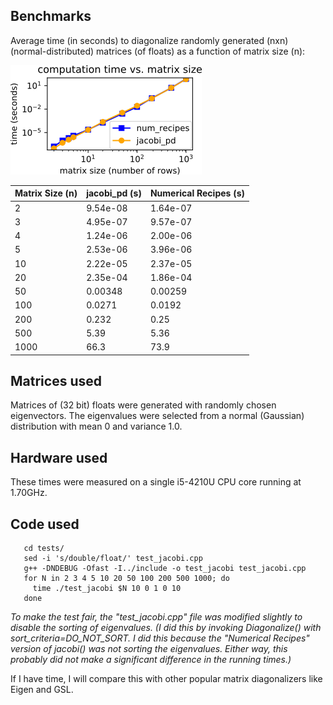 ## Benchmarks

Average time (in seconds) to diagonalize randomly generated (nxn)
(normal-distributed) matrices (of floats) as a function of matrix size (n):

![benchmarks](benchmarks.png)

|Matrix Size (n) | jacobi_pd (s) | Numerical Recipes (s) |
|----------------|---------------|-----------------------|
|      2         |      9.54e-08 |              1.64e-07 |
|      3         |      4.95e-07 |              9.57e-07 |
|      4         |      1.24e-06 |              2.00e-06 |
|      5         |      2.53e-06 |              3.96e-06 |
|     10         |      2.22e-05 |              2.37e-05 |
|     20         |      2.35e-04 |              1.86e-04 |
|     50         |      0.00348  |              0.00259  |
|    100         |      0.0271   |              0.0192   |
|    200         |      0.232    |              0.25     |
|    500         |      5.39     |              5.36     |
|   1000         |     66.3      |             73.9      |

## Matrices used

Matrices of (32 bit) floats were generated with randomly
chosen eigenvectors.  The eigenvalues were selected from a
normal (Gaussian) distribution with mean 0 and variance 1.0.


## Hardware used

These times were measured on a single i5-4210U CPU core running at 1.70GHz.


## Code used
```
   cd tests/
   sed -i 's/double/float/' test_jacobi.cpp
   g++ -DNDEBUG -Ofast -I../include -o test_jacobi test_jacobi.cpp
   for N in 2 3 4 5 10 20 50 100 200 500 1000; do
     time ./test_jacobi $N 10 0 1 0 10
   done
```

*To make the test fair, the "test_jacobi.cpp" file was modified
slightly to disable the sorting of eigenvalues.
(I did this by invoking Diagonalize() with sort_criteria=DO_NOT_SORT.
I did this because the "Numerical Recipes" version of jacobi() was not sorting
the eigenvalues.  Either way, this probably did not make a significant
difference in the running times.)*

If I have time, I will compare this with other popular matrix
diagonalizers like Eigen and GSL.
